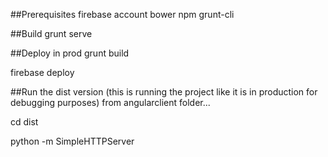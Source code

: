 ##Prerequisites
  firebase account
  bower
  npm
  grunt-cli

##Build
  grunt serve
  
##Deploy in prod
  grunt build
  
  firebase deploy
  
##Run the dist version (this is running the project like it is in production for debugging purposes)
  from angularclient folder...
  
  cd dist
  
  python -m SimpleHTTPServer
